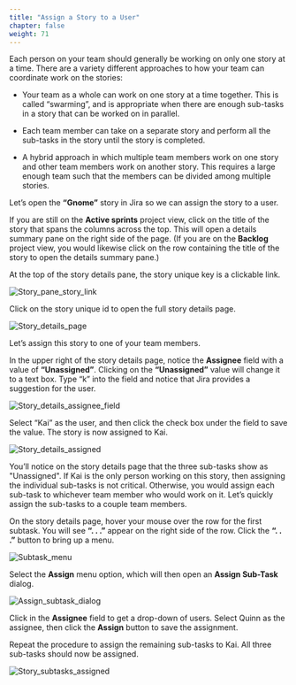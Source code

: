 ```yaml
---
title: "Assign a Story to a User"
chapter: false
weight: 71
---
```


Each person on your team should generally be working on only one story at a time.  There are a variety different approaches to how your team can coordinate work on the stories:

- Your team as a whole can work on one story at a time together.  This is called “swarming”, and is appropriate when there are enough sub-tasks in a story that can be worked on in parallel.  

- Each team member can take on a separate story and perform all the sub-tasks in the story until the story is completed.

- A hybrid approach in which multiple team members work on one story and other team members work on another story.  This requires a large enough team such that the members can be divided among multiple stories.  

Let’s open the **“Gnome”** story in Jira so we can assign the story to a user.

If you are still on the **Active sprints** project view, click on the title of the story that spans the columns across the top.  This will open a details summary pane on the right side of the page.  (If you are on the **Backlog** project view, you would likewise click on the row containing the title of the story to open the details summary pane.)

At the top of the story details pane, the story unique key is a clickable link.

![Story_pane_story_link](/images/70_Workflow/Story_pane_story_link.png)

Click on the story unique id to open the full story details page.

![Story_details_page](/images/70_Workflow/Story_details_page.png)

Let’s assign this story to one of your team members.

In the upper right of the story details page, notice the **Assignee** field with a value of **“Unassigned”**.  Clicking on the **“Unassigned”** value will change it to a text box.  Type “k” into the field and notice that Jira provides a suggestion for the user.

![Story_details_assignee_field](/images/70_Workflow/Story_detail_assignee_field.png)

Select “Kai” as the user, and then click the check box under the field to save the value.  The story is now assigned to Kai.

![Story_details_assigned](/images/70_Workflow/Story_details_assigned.png)

You’ll notice on the story details page that the three sub-tasks show as "Unassigned".  If Kai is the only person working on this story, then assigning the individual sub-tasks is not critical.  Otherwise, you would assign each sub-task to whichever team member who would work on it.  Let’s quickly assign the sub-tasks to a couple team members.

On the story details page, hover your mouse over the row for the first subtask.  You will see **“. . .”** appear on the right side of the row.  Click the **“. . .”** button to bring up a menu.

![Subtask_menu](/images/70_Workflow/Subtask_menu.png)

Select the **Assign** menu option, which will then open an **Assign Sub-Task** dialog.

![Assign_subtask_dialog](/images/70_Workflow/Assign_subtask_dialog.png)

Click in the **Assignee** field to get a drop-down of users.  Select Quinn as the assignee, then click the **Assign** button to save the assignment.

Repeat the procedure to assign the remaining sub-tasks to Kai.  All three sub-tasks should now be assigned.

![Story_subtasks_assigned](/images/70_Workflow/Story_subtasks_assigned.png)
